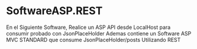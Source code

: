 # SoftwareASP.REST

En el Siguiente Software, Realice un ASP API desde LocalHost para consumir probado con JsonPlaceHolder
Ademas contiene un Software ASP MVC STANDARD que consume JsonPlaceHolder/posts 
Utilizando REST
